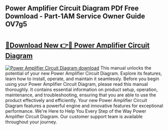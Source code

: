 ## Power Amplifier Circuit Diagram PDf Free Download - Part-1AM Service Owner Guide OV7g5

# <h2><a href="http://dfm8lcw.blite.top/?on=Power+Amplifier+Circuit+Diagram">🔗Download New 👉🔴 Power Amplifier Circuit Diagram</a></h2>

[![Power Amplifier Circuit Diagram download](https://i.imgur.com/lujVjoI.png)](http://dfm8lcw.blite.top/?on=Power+Amplifier+Circuit+Diagram)
This manual unlocks the potential of your new Power Amplifier Circuit Diagram. Explore its features, learn how to install, operate, and maintain it seamlessly. Before you begin using your Power Amplifier Circuit Diagram, please read this manual thoroughly. It contains essential information on product setup, operation, maintenance, and troubleshooting, ensuring that you are able to use the product effectively and efficiently. Your new Power Amplifier Circuit Diagram features a powerful engine and innovative features for exceptional performance. We're Here to Help You Every Step of the Way Power Amplifier Circuit Diagram. Our customer support team is available throughout your journey.
